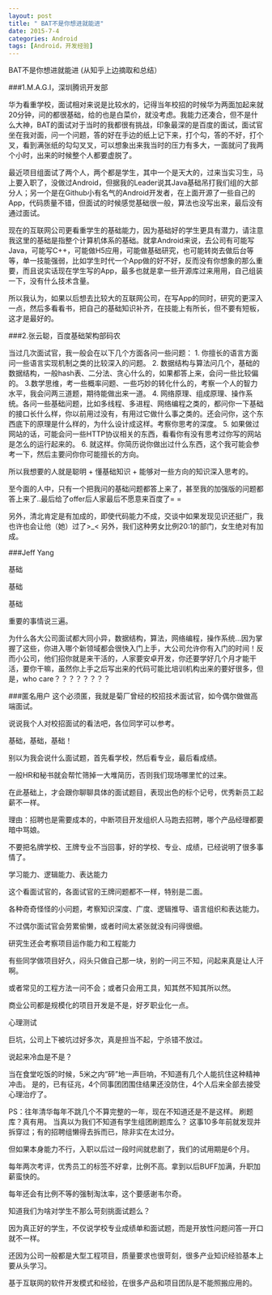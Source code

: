 ```yaml
---
layout: post
title: " BAT不是你想进就能进"
date: 2015-7-4
categories: Android
tags: [Android，开发经验]
---
```


BAT不是你想进就能进 (从知乎上边摘取和总结）

<!-- more -->
###1.M.A.G.I，深圳腾讯开发部

华为看重学校，面试相对来说是比较水的，记得当年校招的时候华为两面加起来就20分钟，问的都很基础，给的也是白菜价，就没考虑。我能力还凑合，但不是什么大神，BAT的面试对于当时的我都很有挑战，印象最深的是百度的面试，面试官坐在我对面，问一个问题，答的好在手边的纸上记下来，打个勾，答的不好，打个叉，看到满张纸的勾勾叉叉，可以想象出来我当时的压力有多大，一面就问了我两个小时，出来的时候整个人都要虚脱了。

最近项目组面试了两个人，两个都是学生，其中一个是天大的，过来当实习生，马上要入职了，没做过Android，但据我的Leader说其Java基础吊打我们组的大部分人；另一个是在Github小有名气的Android开发者，在上面开源了一些自己的App，代码质量不错，但面试的时候感觉基础很一般，算法也没写出来，最后没有通过面试。

现在的互联网公司更看重学生的基础能力，因为基础好的学生更具有潜力，请注意我这里的基础是指整个计算机体系的基础。就拿Android来说，去公司有可能写Java，可能写C++，可能做H5应用，可能做基础研究，也可能转岗去做后台等等，单一技能强弱，比如学生时代一个App做的好不好，反而没有你想象的那么重要，而且说实话现在学生写的App，最多也就是拿一些开源库过来用用，自己组装一下，没有什么技术含量。

所以我认为，如果以后想去比较大的互联网公司，在写App的同时，研究的更深入一点，然后多看看书，把自己的基础知识补齐，在技能上有所长，但不要有短板，这才是最好的。

###2.张云聪，百度基础架构部码农

当过几次面试官，我一般会在以下几个方面各问一些问题：
1.
你擅长的语言方面问一些语言实现机制之类的比较深入的问题。
2.
数据结构与算法问几个，基础的数据结构，一般hash表、二分法、贪心什么的，如果都答上来，会问一些比较偏的。
3.数学思维，考一些概率问题、一些巧妙的转化什么的，考察一个人的智力水平，我会问两三道题，期待能做出来一道。
4.
网络原理、组成原理、操作系统。各问一些基础问题，比如多线程、多进程、网络编程之类的，都问你一下基础的接口长什么样，你以前用过没有，有用过它做什么事之类的。还会问你，这个东西底下的原理是什么样的，为什么设计成这样。考察你思考的深度。
5.
如果做过网站的话，可能会问一些HTTP协议相关的东西，看看你有没有思考过你写的网站是怎么的运行起来的。
6.
就这样。你简历说你做出过什么东西，这个我可能会参考一下，然后主要问你你可能擅长的方向。

所以我想要的人就是聪明 + 懂基础知识 + 能够对一些方向的知识深入思考的。

至今面的人中，只有一个把我问的基础问题都答上来了，甚至我的加强版的问题都答上来了..最后给了offer后人家最后不愿意来百度了= =

另外，清北肯定是有加成的，即使代码能力不成，交谈中如果发现见识还挺广，我也许也会让他（她）过了>_<
另外，我们这种男女比例20:1的部门，女生绝对有加成。

###Jeff Yang

基础

基础

基础

重要的事情说三遍。

为什么各大公司面试都大同小异，数据结构，算法，网络编程，操作系统…因为掌握了这些，你进入哪个新领域都会很快入门上手，大公司允许你有入门的时间！反而小公司，他们招你就是来干活的，人家要安卓开发，你还要学好几个月才能干活，要你干嘛，虽然你上手之后写出来的代码可能比培训机构出来的要好很多，但是，who care？？？？？？？？


###匿名用户
这个必须匿，我就是菊厂曾经的校招技术面试官，如今偶尔做做高端面试。

说说我个人对校招面试的看法吧，各位同学可以参考。

基础，基础，基础！

别以为我会说什么面试题，首先看学校，然后看专业，最后看成绩。

一般HR和秘书就会帮忙筛掉一大堆简历，否则我们现场哪里忙的过来。

在此基础上，才会跟你聊聊具体的面试题目，表现出色的标个记号，优秀新员工起薪不一样。

理由：招聘也是需要成本的，中断项目开发组织人马跑去招聘，哪个产品经理都要暗中骂娘。

不要把名牌学校、王牌专业不当回事，好的学校、专业、成绩，已经说明了很多事情了。

学习能力、逻辑能力、表达能力

这个看面试官的，各面试官的王牌问题都不一样，特别是二面。

各种奇奇怪怪的小问题，考察知识深度、广度、逻辑推导、语言组织和表达能力。

不过偶尔面试官会劳累偷懒，或者时间太紧张就没有问得很细。

研究生还会考察项目运作能力和工程能力

有些同学做项目好久，闷头只做自己那一块，别的一问三不知，问起来真是让人汗啊。

或者常见的工程方法一问不会；或者只会用工具，知其然不知其所以然。

商业公司都是规模化的项目开发是不是，好歹职业化一点。

心理测试

巨坑，公司上下被坑过好多次，真是担当不起，宁杀错不放过。

说起来冷血是不是？

当在食堂吃饭的时候，5米之内“砰”地一声巨响，不知道有几个人能抗住这种精神冲击。
是的，已有征兆，4个同事团团围住结果还没防住，4个人后来全部去接受心理治疗了。

PS：往年清华每年不跳几个不算完整的一年，现在不知道还是不是这样。
刷题库？真有用。
当真以为我们不知道有学生组团刷题库么？ 
这事10多年前就发现并拆穿过；有的招聘组懒得去拆而已，除非实在太过分。

但如果本身能力不行，入职以后过一段时间就悲剧了，我们的试用期是6个月。

每年两次考评，优秀员工的标签不好拿，比例不高。拿到以后BUFF加满，升职加薪蛮快的。

每年还会有比例不等的强制淘汰率，这个要感谢韦尔奇。

知道我们为啥对学生不那么苛刻挑面试题么？

因为真正好的学生，不仅说学校专业成绩单和面试题，而是开放性问题问答一开口就不一样。

还因为公司一般都是大型工程项目，质量要求也很苛刻，很多产业知识经验基本上要从头学习。

基于互联网的软件开发模式和经验，在很多产品和项目团队是不能照搬应用的。



